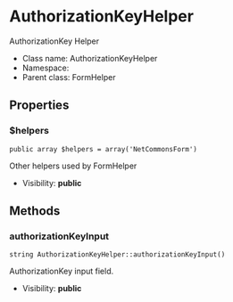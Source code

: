 AuthorizationKeyHelper
===============

AuthorizationKey Helper




* Class name: AuthorizationKeyHelper
* Namespace: 
* Parent class: FormHelper





Properties
----------


### $helpers

    public array $helpers = array('NetCommonsForm')

Other helpers used by FormHelper



* Visibility: **public**


Methods
-------


### authorizationKeyInput

    string AuthorizationKeyHelper::authorizationKeyInput()

AuthorizationKey input field.



* Visibility: **public**



